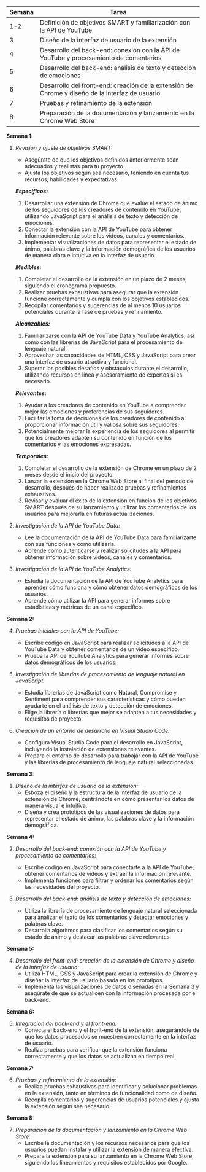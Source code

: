 | Semana | Tarea                                                                                           |
| ------ | ----------------------------------------------------------------------------------------------- |
| 1-2    | Definición de objetivos SMART y familiarización con la API de YouTube                           |
| 3      | Diseño de la interfaz de usuario de la extensión                                                |
| 4      | Desarrollo del back-end: conexión con la API de YouTube y procesamiento de comentarios          |
| 5      | Desarrollo del back-end: análisis de texto y detección de emociones                             |
| 6      | Desarrollo del front-end: creación de la extensión de Chrome y diseño de la interfaz de usuario |
| 7      | Pruebas y refinamiento de la extensión                                                          |
| 8      | Preparación de la documentación y lanzamiento en la Chrome Web Store                            |

**Semana 1:**

1. _Revisión y ajuste de objetivos SMART:_

   - Asegúrate de que los objetivos definidos anteriormente sean adecuados y realistas para tu proyecto.
   - Ajusta los objetivos según sea necesario, teniendo en cuenta tus recursos, habilidades y expectativas.

   **_Específicos:_**

   1. Desarrollar una extensión de Chrome que evalúe el estado de ánimo de los seguidores de los creadores de contenido en YouTube, utilizando JavaScript para el análisis de texto y detección de emociones.
   1. Conectar la extensión con la API de YouTube para obtener información relevante sobre los videos, canales y comentarios.
   1. Implementar visualizaciones de datos para representar el estado de ánimo, palabras clave y la información demográfica de los usuarios de manera clara e intuitiva en la interfaz de usuario.

   **_Medibles:_**

   1. Completar el desarrollo de la extensión en un plazo de 2 meses, siguiendo el cronograma propuesto.
   1. Realizar pruebas exhaustivas para asegurar que la extensión funcione correctamente y cumpla con los objetivos establecidos.
   1. Recopilar comentarios y sugerencias de al menos 10 usuarios potenciales durante la fase de pruebas y refinamiento.

   **_Alcanzables:_**

   1. Familiarizarse con la API de YouTube Data y YouTube Analytics, así como con las librerías de JavaScript para el procesamiento de lenguaje natural.
   1. Aprovechar las capacidades de HTML, CSS y JavaScript para crear una interfaz de usuario atractiva y funcional.
   1. Superar los posibles desafíos y obstáculos durante el desarrollo, utilizando recursos en línea y asesoramiento de expertos si es necesario.

   **_Relevantes:_**

   1. Ayudar a los creadores de contenido en YouTube a comprender mejor las emociones y preferencias de sus seguidores.
   1. Facilitar la toma de decisiones de los creadores de contenido al proporcionar información útil y valiosa sobre sus seguidores.
   1. Potencialmente mejorar la experiencia de los seguidores al permitir que los creadores adapten su contenido en función de los comentarios y las emociones expresadas.

   **_Temporales:_**

   1. Completar el desarrollo de la extensión de Chrome en un plazo de 2 meses desde el inicio del proyecto.
   1. Lanzar la extensión en la Chrome Web Store al final del período de desarrollo, después de haber realizado pruebas y refinamientos exhaustivos.
   1. Revisar y evaluar el éxito de la extensión en función de los objetivos SMART después de su lanzamiento y utilizar los comentarios de los usuarios para mejorarla en futuras actualizaciones.

1. _Investigación de la API de YouTube Data:_

   - Lee la documentación de la API de YouTube Data para familiarizarte con sus funciones y cómo utilizarla.
   - Aprende cómo autenticarse y realizar solicitudes a la API para obtener información sobre videos, canales y comentarios.

1. _Investigación de la API de YouTube Analytics:_
   - Estudia la documentación de la API de YouTube Analytics para aprender cómo funciona y cómo obtener datos demográficos de los usuarios.
   - Aprende cómo utilizar la API para generar informes sobre estadísticas y métricas de un canal específico.

**Semana 2:**

4. _Pruebas iniciales con la API de YouTube:_

   - Escribe código en JavaScript para realizar solicitudes a la API de YouTube Data y obtener comentarios de un video específico.
   - Prueba la API de YouTube Analytics para generar informes sobre datos demográficos de los usuarios.

5. _Investigación de librerías de procesamiento de lenguaje natural en JavaScript:_

   - Estudia librerías de JavaScript como Natural, Compromise y Sentiment para comprender sus características y cómo pueden ayudarte en el análisis de texto y detección de emociones.
   - Elige la librería o librerías que mejor se adapten a tus necesidades y requisitos de proyecto.

6. _Creación de un entorno de desarrollo en Visual Studio Code:_
   - Configura Visual Studio Code para el desarrollo en JavaScript, incluyendo la instalación de extensiones relevantes.
   - Prepara el entorno de desarrollo para trabajar con la API de YouTube y las librerías de procesamiento de lenguaje natural seleccionadas.

**Semana 3:**

1. _Diseño de la interfaz de usuario de la extensión:_
   - Esboza el diseño y la estructura de la interfaz de usuario de la extensión de Chrome, centrándote en cómo presentar los datos de manera visual e intuitiva.
   - Diseña y crea prototipos de las visualizaciones de datos para representar el estado de ánimo, las palabras clave y la información demográfica.

**Semana 4:**

2. _Desarrollo del back-end: conexión con la API de YouTube y procesamiento de comentarios:_

   - Escribe código en JavaScript para conectarte a la API de YouTube, obtener comentarios de videos y extraer la información relevante.
   - Implementa funciones para filtrar y ordenar los comentarios según las necesidades del proyecto.

3. _Desarrollo del back-end: análisis de texto y detección de emociones:_
   - Utiliza la librería de procesamiento de lenguaje natural seleccionada para analizar el texto de los comentarios y detectar emociones y palabras clave.
   - Desarrolla algoritmos para clasificar los comentarios según su estado de ánimo y destacar las palabras clave relevantes.

**Semana 5:**

4. _Desarrollo del front-end: creación de la extensión de Chrome y diseño de la interfaz de usuario:_
   - Utiliza HTML, CSS y JavaScript para crear la extensión de Chrome y diseñar la interfaz de usuario basada en los prototipos.
   - Implementa las visualizaciones de datos diseñadas en la Semana 3 y asegúrate de que se actualicen con la información procesada por el back-end.

**Semana 6:**

5. _Integración del back-end y el front-end:_
   - Conecta el back-end y el front-end de la extensión, asegurándote de que los datos procesados se muestren correctamente en la interfaz de usuario.
   - Realiza pruebas para verificar que la extensión funciona correctamente y que los datos se actualizan en tiempo real.

**Semana 7:**

6. _Pruebas y refinamiento de la extensión:_
   - Realiza pruebas exhaustivas para identificar y solucionar problemas en la extensión, tanto en términos de funcionalidad como de diseño.
   - Recopila comentarios y sugerencias de usuarios potenciales y ajusta la extensión según sea necesario.

**Semana 8:**

7. _Preparación de la documentación y lanzamiento en la Chrome Web Store:_
   - Escribe la documentación y los recursos necesarios para que los usuarios puedan instalar y utilizar la extensión de manera efectiva.
   - Prepara la extensión para su lanzamiento en la Chrome Web Store, siguiendo los lineamientos y requisitos establecidos por Google.
